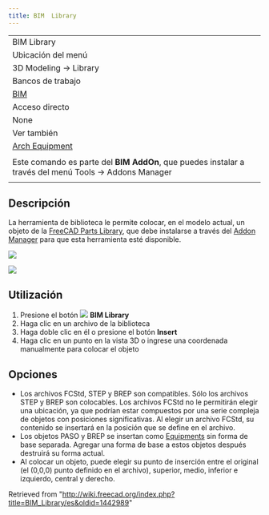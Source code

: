 ```yaml
---
title: BIM  Library
---
```

|  |
| --- |
| BIM Library |
| Ubicación del menú |
| 3D Modeling → Library |
| Bancos de trabajo |
| [BIM](/BIM_Workbench/es "BIM Workbench/es") |
| Acceso directo |
| None |
| Ver también |
| [Arch Equipment](/Arch_Equipment/es "Arch Equipment/es") |
|  |
| Este comando es parte del **BIM AddOn**, que puedes instalar a través del menú Tools → Addons Manager |
|  |

## Descripción

La herramienta de biblioteca le permite colocar, en el modelo actual, un objeto de la [FreeCAD Parts Library](/Parts_Library "Parts Library"), que debe instalarse a través del [Addon Manager](/Std_AddonMgr "Std AddonMgr") para que esta herramienta esté disponible.

![](/images/BIM_Library_screenshot.png)

![](/images/BIM_Library_screenshot.png)

## Utilización

1. Presione el botón ![](/images/BIM_Library.png) **BIM Library**
2. Haga clic en un archivo de la biblioteca
3. Haga doble clic en él o presione el botón **Insert**
4. Haga clic en un punto en la vista 3D o ingrese una coordenada manualmente para colocar el objeto

## Opciones

* Los archivos FCStd, STEP y BREP son compatibles. Sólo los archivos STEP y BREP son colocables. Los archivos FCStd no le permitirán elegir una ubicación, ya que podrían estar compuestos por una serie compleja de objetos con posiciones significativas. Al elegir un archivo FCStd, su contenido se insertará en la posición que se define en el archivo.
* Los objetos PASO y BREP se insertan como [Equipments](/Arch_Equipment "Arch Equipment") sin forma de base separada. Agregar una forma de base a estos objetos después destruirá su forma actual.
* Al colocar un objeto, puede elegir su punto de inserción entre el original (el (0,0,0) punto definido en el archivo), superior, medio, inferior e izquierdo, central y derecho.

Retrieved from "<http://wiki.freecad.org/index.php?title=BIM_Library/es&oldid=1442989>"